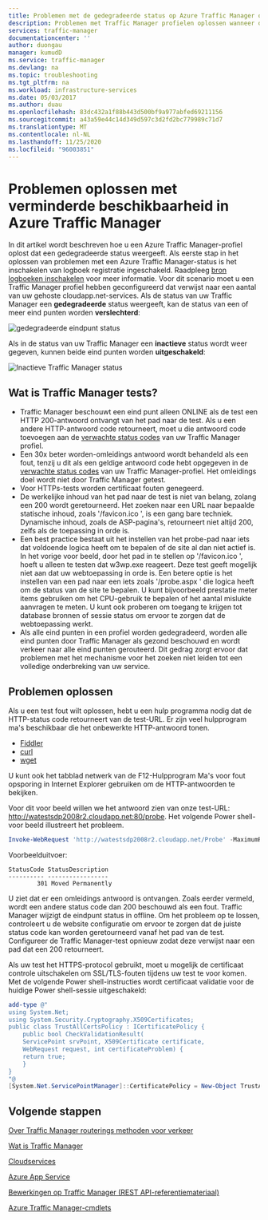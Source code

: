```yaml
---
title: Problemen met de gedegradeerde status op Azure Traffic Manager oplossen
description: Problemen met Traffic Manager profielen oplossen wanneer deze worden weer gegeven als gedegradeerde status.
services: traffic-manager
documentationcenter: ''
author: duongau
manager: kumudD
ms.service: traffic-manager
ms.devlang: na
ms.topic: troubleshooting
ms.tgt_pltfrm: na
ms.workload: infrastructure-services
ms.date: 05/03/2017
ms.author: duau
ms.openlocfilehash: 83dc432a1f88b443d500bf9a977abfed69211156
ms.sourcegitcommit: a43a59e44c14d349d597c3d2fd2bc779989c71d7
ms.translationtype: MT
ms.contentlocale: nl-NL
ms.lasthandoff: 11/25/2020
ms.locfileid: "96003851"
---
```

# <a name="troubleshooting-degraded-state-on-azure-traffic-manager"></a>Problemen oplossen met verminderde beschikbaarheid in Azure Traffic Manager

In dit artikel wordt beschreven hoe u een Azure Traffic Manager-profiel oplost dat een gedegradeerde status weergeeft. Als eerste stap in het oplossen van problemen met een Azure Traffic Manager-status is het inschakelen van logboek registratie ingeschakeld.  Raadpleeg [bron logboeken inschakelen](https://docs.microsoft.com/azure/traffic-manager/traffic-manager-diagnostic-logs) voor meer informatie. Voor dit scenario moet u een Traffic Manager profiel hebben geconfigureerd dat verwijst naar een aantal van uw gehoste cloudapp.net-services. Als de status van uw Traffic Manager een **gedegradeerde** status weergeeft, kan de status van een of meer eind punten worden **verslechterd**:

![gedegradeerde eindpunt status](./media/traffic-manager-troubleshooting-degraded/traffic-manager-degradedifonedegraded.png)

Als in de status van uw Traffic Manager een **inactieve** status wordt weer gegeven, kunnen beide eind punten worden **uitgeschakeld**:

![Inactieve Traffic Manager status](./media/traffic-manager-troubleshooting-degraded/traffic-manager-inactive.png)

## <a name="understanding-traffic-manager-probes"></a>Wat is Traffic Manager tests?

* Traffic Manager beschouwt een eind punt alleen ONLINE als de test een HTTP 200-antwoord ontvangt van het pad naar de test. Als u een andere HTTP-antwoord code retourneert, moet u die antwoord code toevoegen aan de [verwachte status codes](https://docs.microsoft.com/azure/traffic-manager/traffic-manager-monitoring#configure-endpoint-monitoring) van uw Traffic Manager profiel.
* Een 30x beter worden-omleidings antwoord wordt behandeld als een fout, tenzij u dit als een geldige antwoord code hebt opgegeven in de [verwachte status codes](https://docs.microsoft.com/azure/traffic-manager/traffic-manager-monitoring#configure-endpoint-monitoring) van uw Traffic Manager-profiel. Het omleidings doel wordt niet door Traffic Manager getest.
* Voor HTTPs-tests worden certificaat fouten genegeerd.
* De werkelijke inhoud van het pad naar de test is niet van belang, zolang een 200 wordt geretourneerd. Het zoeken naar een URL naar bepaalde statische inhoud, zoals '/favicon.ico ', is een gang bare techniek. Dynamische inhoud, zoals de ASP-pagina's, retourneert niet altijd 200, zelfs als de toepassing in orde is.
* Een best practice bestaat uit het instellen van het probe-pad naar iets dat voldoende logica heeft om te bepalen of de site al dan niet actief is. In het vorige voor beeld, door het pad in te stellen op '/favicon.ico ', hoeft u alleen te testen dat w3wp.exe reageert. Deze test geeft mogelijk niet aan dat uw webtoepassing in orde is. Een betere optie is het instellen van een pad naar een iets zoals '/probe.aspx ' die logica heeft om de status van de site te bepalen. U kunt bijvoorbeeld prestatie meter items gebruiken om het CPU-gebruik te bepalen of het aantal mislukte aanvragen te meten. U kunt ook proberen om toegang te krijgen tot database bronnen of sessie status om ervoor te zorgen dat de webtoepassing werkt.
* Als alle eind punten in een profiel worden gedegradeerd, worden alle eind punten door Traffic Manager als gezond beschouwd en wordt verkeer naar alle eind punten gerouteerd. Dit gedrag zorgt ervoor dat problemen met het mechanisme voor het zoeken niet leiden tot een volledige onderbreking van uw service.

## <a name="troubleshooting"></a>Problemen oplossen

Als u een test fout wilt oplossen, hebt u een hulp programma nodig dat de HTTP-status code retourneert van de test-URL. Er zijn veel hulpprogram ma's beschikbaar die het onbewerkte HTTP-antwoord tonen.

* [Fiddler](https://www.telerik.com/fiddler)
* [curl](https://curl.haxx.se/)
* [wget](http://gnuwin32.sourceforge.net/packages/wget.htm)

U kunt ook het tabblad netwerk van de F12-Hulpprogram Ma's voor fout opsporing in Internet Explorer gebruiken om de HTTP-antwoorden te bekijken.

Voor dit voor beeld willen we het antwoord zien van onze test-URL: http://watestsdp2008r2.cloudapp.net:80/probe. Het volgende Power shell-voor beeld illustreert het probleem.

```powershell
Invoke-WebRequest 'http://watestsdp2008r2.cloudapp.net/Probe' -MaximumRedirection 0 -ErrorAction SilentlyContinue | Select-Object StatusCode,StatusDescription
```

Voorbeelduitvoer:

```output
StatusCode StatusDescription
---------- -----------------
        301 Moved Permanently
```

U ziet dat er een omleidings antwoord is ontvangen. Zoals eerder vermeld, wordt een andere status code dan 200 beschouwd als een fout. Traffic Manager wijzigt de eindpunt status in offline. Om het probleem op te lossen, controleert u de website configuratie om ervoor te zorgen dat de juiste status code kan worden geretourneerd vanaf het pad van de test. Configureer de Traffic Manager-test opnieuw zodat deze verwijst naar een pad dat een 200 retourneert.

Als uw test het HTTPS-protocol gebruikt, moet u mogelijk de certificaat controle uitschakelen om SSL/TLS-fouten tijdens uw test te voor komen. Met de volgende Power shell-instructies wordt certificaat validatie voor de huidige Power shell-sessie uitgeschakeld:

```powershell
add-type @"
using System.Net;
using System.Security.Cryptography.X509Certificates;
public class TrustAllCertsPolicy : ICertificatePolicy {
    public bool CheckValidationResult(
    ServicePoint srvPoint, X509Certificate certificate,
    WebRequest request, int certificateProblem) {
    return true;
    }
}
"@
[System.Net.ServicePointManager]::CertificatePolicy = New-Object TrustAllCertsPolicy
```

## <a name="next-steps"></a>Volgende stappen

[Over Traffic Manager routerings methoden voor verkeer](traffic-manager-routing-methods.md)

[Wat is Traffic Manager](traffic-manager-overview.md)

[Cloudservices](https://go.microsoft.com/fwlink/?LinkId=314074)

[Azure App Service](https://azure.microsoft.com/documentation/services/app-service/web/)

[Bewerkingen op Traffic Manager (REST API-referentiemateriaal)](https://go.microsoft.com/fwlink/?LinkId=313584)

[Azure Traffic Manager-cmdlets][1]

[1]: https://docs.microsoft.com/powershell/module/az.trafficmanager
